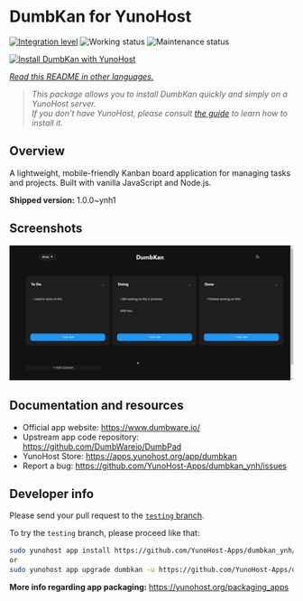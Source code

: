 <!--
N.B.: This README was automatically generated by <https://github.com/YunoHost/apps/tree/master/tools/readme_generator>
It shall NOT be edited by hand.
-->

# DumbKan for YunoHost

[![Integration level](https://apps.yunohost.org/badge/integration/dumbkan)](https://ci-apps.yunohost.org/ci/apps/dumbkan/)
![Working status](https://apps.yunohost.org/badge/state/dumbkan)
![Maintenance status](https://apps.yunohost.org/badge/maintained/dumbkan)

[![Install DumbKan with YunoHost](https://install-app.yunohost.org/install-with-yunohost.svg)](https://install-app.yunohost.org/?app=dumbkan)

*[Read this README in other languages.](./ALL_README.md)*

> *This package allows you to install DumbKan quickly and simply on a YunoHost server.*  
> *If you don't have YunoHost, please consult [the guide](https://yunohost.org/install) to learn how to install it.*

## Overview

A lightweight, mobile-friendly Kanban board application for managing tasks and projects. Built with vanilla JavaScript and Node.js.


**Shipped version:** 1.0.0~ynh1

## Screenshots

![Screenshot of DumbKan](./doc/screenshots/screenshot.png)

## Documentation and resources

- Official app website: <https://www.dumbware.io/>
- Upstream app code repository: <https://github.com/DumbWareio/DumbPad>
- YunoHost Store: <https://apps.yunohost.org/app/dumbkan>
- Report a bug: <https://github.com/YunoHost-Apps/dumbkan_ynh/issues>

## Developer info

Please send your pull request to the [`testing` branch](https://github.com/YunoHost-Apps/dumbkan_ynh/tree/testing).

To try the `testing` branch, please proceed like that:

```bash
sudo yunohost app install https://github.com/YunoHost-Apps/dumbkan_ynh/tree/testing --debug
or
sudo yunohost app upgrade dumbkan -u https://github.com/YunoHost-Apps/dumbkan_ynh/tree/testing --debug
```

**More info regarding app packaging:** <https://yunohost.org/packaging_apps>

